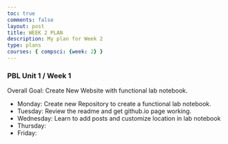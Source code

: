 ```yaml
---
toc: true
comments: false
layout: post
title: WEEK 2 PLAN
description: My plan for Week 2
type: plans
courses: { compsci: {week: 2} }
---
```


### PBL Unit 1 / Week 1
Overall Goal: Create New Website with functional lab notebook.


- Monday: Create new Repository to create a functional lab notebook.
- Tuesday: Review the readme and get github.io page working. 
- Wednesday: Learn to add posts and customize location in lab notebook
- Thursday: 
- Friday: